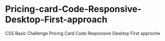 # Pricing-card-Code-Responsive-Desktop-First-approach
CSS Basic Challenge Pricing Card Code Responsive Desktop First approche
